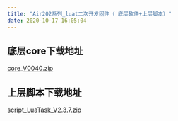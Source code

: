 ```yaml
---
title: "Air202系列_luat二次开发固件（ 底层软件+上层脚本）"
date: 2020-10-17 16:05:04
---
```


## 底层core下载地址
[core_V0040.zip](http://openluat-luatcommunity.oss-cn-hangzhou.aliyuncs.com/attachment/20201017160427009_core_V0040.zip)
## 上层脚本下载地址
[script_LuaTask_V2.3.7.zip](http://openluat-luatcommunity.oss-cn-hangzhou.aliyuncs.com/attachment/20201017160458751_script_LuaTask_V2.3.7.zip)